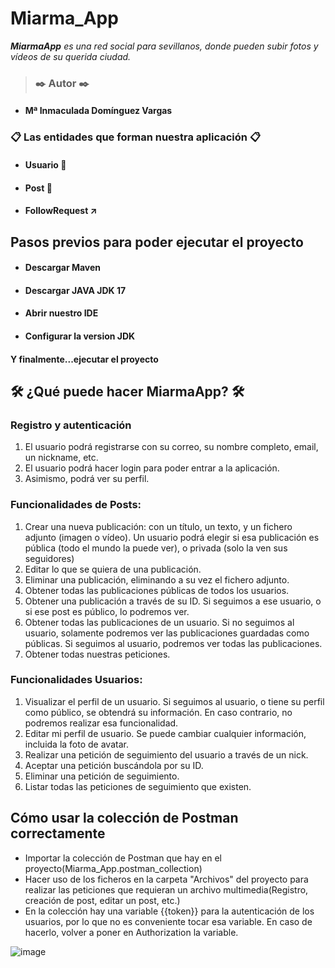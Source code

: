 # Miarma_App

***MiarmaApp** es una red social para sevillanos, donde pueden subir fotos y vídeos de su querida ciudad.*
> ### ✒️ **Autor ✒️**
* #### Mª Inmaculada Domínguez Vargas

### 📋 Las entidades que forman nuestra aplicación 📋
* #### Usuario 🧍
* #### Post :mega: 
* #### FollowRequest ↗️

## Pasos previos para poder ejecutar el proyecto 
* #### **Descargar Maven**
* #### **Descargar JAVA JDK 17**
* #### **Abrir nuestro IDE**
* #### **Configurar la version JDK**
#### **Y finalmente...ejecutar el proyecto**


## 🛠️ ¿Qué puede hacer MiarmaApp? 🛠️


### **Registro y autenticación**

1. El usuario podrá registrarse con su correo, su nombre completo, email, un nickname, etc.
2. El usuario podrá hacer login para poder entrar a la aplicación.
3. Asimismo, podrá ver su perfil.


### **Funcionalidades de Posts:**

1. Crear una nueva publicación: con un título, un texto, y un fichero adjunto (imagen o vídeo). Un usuario podrá elegir si esa publicación es pública (todo el mundo la puede ver), o privada (solo la ven sus seguidores)
2. Editar lo que se quiera de una publicación.
3. Eliminar una publicación, eliminando a su vez el fichero adjunto.
4. Obtener todas las publicaciones públicas de todos los usuarios.
5. Obtener una publicación a través de su ID. Si seguimos a ese usuario, o si ese post es público, lo podremos ver.
6. Obtener todas las publicaciones de un usuario. Si no seguimos al usuario, solamente podremos ver las publicaciones guardadas como públicas. Si seguimos al usuario, podremos ver todas las publicaciones.
7. Obtener todas nuestras peticiones.

### **Funcionalidades Usuarios:**

1. Visualizar el perfil de un usuario. Si seguimos al usuario, o tiene su perfil como público, se obtendrá su información. En caso contrario, no podremos realizar esa funcionalidad.
2. Editar mi perfil de usuario. Se puede cambiar cualquier información, incluida la foto de avatar.
3. Realizar una petición de seguimiento del usuario a través de un nick.
4. Aceptar una petición buscándola por su ID.
5. Eliminar una petición de seguimiento.
6. Listar todas las peticiones de seguimiento que existen.

## **Cómo usar la colección de Postman correctamente**

- Importar la colección de Postman que hay en el proyecto(Miarma_App.postman_collection)
- Hacer uso de los ficheros en la carpeta "Archivos" del proyecto para realizar las peticiones que requieran un archivo multimedia(Registro, creación de post, editar un post, etc.)
- En la colección hay una variable {{token}} para la autenticación de los usuarios, por lo que no es conveniente tocar esa variable. En caso de hacerlo, volver a poner en Authorization la variable.

![image](https://user-images.githubusercontent.com/74898704/154687163-987f595d-dca5-4c2a-8d82-f6b2b259b395.png)
